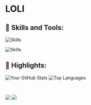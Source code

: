 # LOLI

## 🔧 Skills and Tools:
![Skills](https://skillicons.dev/icons?i=golang,ts,js,php,c#)

![Skills](https://skillicons.dev/icons?i=nodejs,unity,blender)

## 🌟 Highlights:
![Your GitHub Stats](https://github-readme-stats.vercel.app/api?username=LoliE1ON&show_icons=true&theme=dark&hide_title=true&include_all_commits=true&count_private=true&hide=issues&disable_animations=true)
![Top Languages](https://github-readme-stats.vercel.app/api/top-langs/?username=LoliE1ON&layout=compact&theme=dark&langs_count=8&hide=html,css)

<br/>

<a href="https://patreon.com/e1on"><img src="https://img.shields.io/endpoint.svg?url=https%3A%2F%2Fshieldsio-patreon.vercel.app%2Fapi%3Fusername%3De1on%26type%3Dpatrons&style=for-the-badge" /></a>
<a href="https://twitter.com/loli_e1on"><img src="https://img.shields.io/badge/Twitter-1DA1F2?style=for-the-badge&logo=twitter&logoColor=white" /></a>





